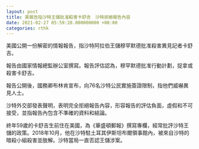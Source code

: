 ```yaml
---
layout: post
title: 美報告指沙特王儲批准殺害卡舒吉　沙特拒絕報告內容
date: 2021-02-27 05:59:20.000000000 +08:00
categories: rthk
---
```


美國公開一份解密的情報報告，指沙特阿拉伯王儲穆罕默德批准殺害異見記者卡舒吉。

報告由國家情報總監辦公室撰寫。報告評估認為，穆罕默德批准行動計劃，捉拿或殺害卡舒吉。

報告公開後，國務卿布林肯宣布，向76名沙特公民實施簽證限制，指他們威嚇異見人士。

沙特外交部發表聲明，表明完全拒絕報告內容，形容報告的評估負面，虛假和不可接受，並指報告內包含不準確的資料和結論。
 
終年59歲的卡舒吉生前住在美國，為《華盛頓郵報》撰寫專欄，經常批評沙特王儲的政策。2018年10月，他在沙特駐土耳其伊斯坦布爾領事館內，被來自沙特的暗殺小組殺害並肢解。沙特當局一直否認王儲涉案。
